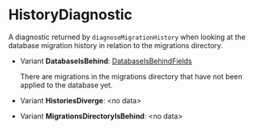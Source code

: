 # HistoryDiagnostic

A diagnostic returned by `diagnoseMigrationHistory` when looking at the
database migration history in relation to the migrations directory.


- Variant __DatabaseIsBehind__: [DatabaseIsBehindFields](../shapes/DatabaseIsBehindFields.md)

  There are migrations in the migrations directory that have not been  applied to the database yet.

- Variant __HistoriesDiverge__: &lt;no data&gt;

- Variant __MigrationsDirectoryIsBehind__: &lt;no data&gt;

